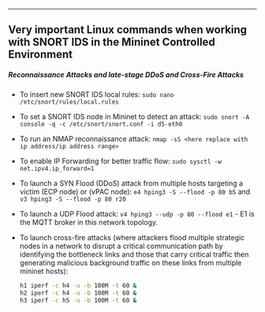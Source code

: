 

---
Very important Linux commands when working with SNORT IDS in the Mininet Controlled Environment
---

##### Reconnaissance Attacks and late-stage DDoS and Cross-Fire Attacks

- To insert new SNORT IDS local rules: `sudo nano /etc/snort/rules/local.rules`

- To set a SNORT IDS node in Mininet to detect an attack: `sudo snort -A console -q -c /etc/snort/snort.conf -i d5-eth0`

- To run an NMAP reconnaissance attack: `nmap -sS <here replace with ip address/ip address range>`

- To enable IP Forwarding for better traffic flow: `sudo sysctl -w net.ipv4.ip_forward=1`

- To launch a SYN Flood (DDoS) attack from multiple hosts targeting a victim (ECP node) or (vPAC node): `e4 hping3 -S --flood -p 80 b5`  and `v3 hping3 -S --flood -p 80 r20`

- To launch a UDP Flood attack:  `v4 hping3 --udp -p 80 --flood e1`  - E1 is the MQTT broker in this network topology.

- To launch cross-fire attacks (where attackers flood multiple strategic nodes in a network to disrupt a critical communication path by identifying the bottleneck links and those that carry critical traffic then generating malicious background traffic on these links from multiple mininet hosts): 
	```bash
	h1 iperf -c h4 -u -b 100M -t 60 &
	h2 iperf -c h4 -u -b 100M -t 60 &
	h3 iperf -c h5 -u -b 100M -t 60 &
	```